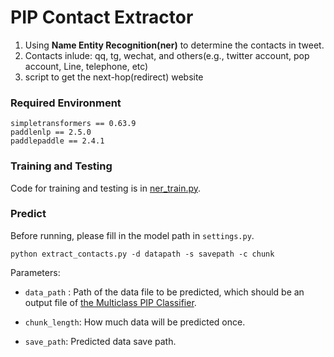 # PIP Contact Extractor
1. Using **Name Entity Recognition(ner)** to determine the contacts in tweet.
2. Contacts inlude: qq, tg, wechat, and others(e.g., twitter account, pop account, Line, telephone, etc)
3. script to get the next-hop(redirect) website

### Required Environment
```
simpletransformers == 0.63.9
paddlenlp == 2.5.0
paddlepaddle == 2.4.1
```

### Training and Testing

Code for training and testing is in [ner_train.py](./ner_train.py).

### Predict
Before running, please fill in the model path in `settings.py`.
```
python extract_contacts.py -d datapath -s savepath -c chunk
```

Parameters:
- `data_path` : Path of the data file to be predicted, which should be an output file of [the Multiclass PIP Classifier](../Multiclass_PIP_Classifier/).

- `chunk_length`: How much data will be predicted once.

- `save_path`: Predicted data save path.
